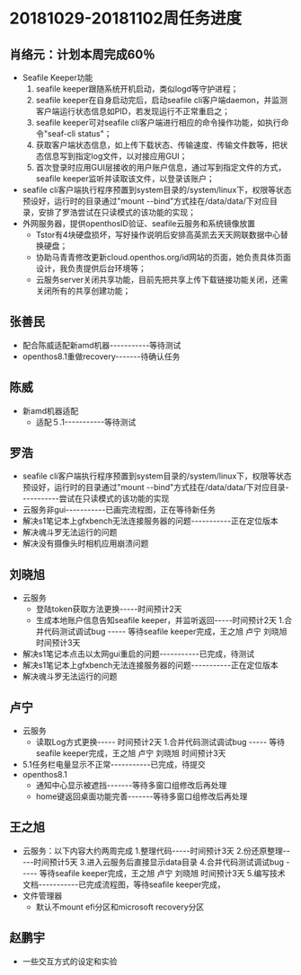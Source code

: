 # 20181029-20181102周任务进度

## 肖络元：计划本周完成60％
- Seafile Keeper功能
   1. seafile keeper跟随系统开机启动，类似logd等守护进程；
   2. seafile keeper在自身启动完后，启动seafile cli客户端daemon，并监测客户端运行状态信息如PID，若发现运行不正常重启之；
   3. seafile keeper可对seafile cli客户端进行相应的命令操作功能，如执行命令"seaf-cli status"；
   4. 获取客户端状态信息，如上传下载状态、传输速度、传输文件数等，把状态信息写到指定log文件，以对接应用GUI；
   5. 首次登录时应用GUI层接收的用户账户信息，通过写到指定文件的方式，seafile keeper监听并读取该文件，以登录该账户；
- seafile cli客户端执行程序预置到system目录的/system/linux下，权限等状态预设好，运行时的目录通过"mount --bind"方式挂在/data/data/下对应目录，安排了罗浩尝试在只读模式的该功能的实现；
- 外网服务器，提供openthosID验证、seafile云服务和系统镜像放置
   - Tstor有4块硬盘损坏，写好操作说明后安排高英凯去天天网联数据中心替换硬盘；
   - 协助马青青修改更新cloud.openthos.org/id网站的页面，她负责具体页面设计，我负责提供后台环境等；
   - 云服务server关闭共享功能，目前先把共享上传下载链接功能关闭，还需关闭所有的共享创建功能；

## 张善民
- 配合陈威适配新amd机器-----------等待测试
- openthos8.1重做recovery-------待确认任务

## 陈威
- 新amd机器适配
   - 适配５.1-----------等待测试

## 罗浩
- seafile cli客户端执行程序预置到system目录的/system/linux下，权限等状态预设好，运行时的目录通过"mount --bind"方式挂在/data/data/下对应目录-----------尝试在只读模式的该功能的实现
- 云服务非gui-----------已画完流程图，正在等待新任务
- 解决s1笔记本上gfxbench无法连接服务器的问题-----------正在定位版本
- 解决魂斗罗无法运行的问题
- 解决没有摄像头时相机应用崩溃问题

## 刘晓旭
- 云服务
   - 登陆token获取方法更换-----时间预计2天
   - 生成本地账户信息告知seafile keeper，并监听返回-----时间预计2天
   1.合并代码测试调试bug ----- 等待seafile keeper完成，王之旭 卢宁 刘晓旭 时间预计3天
- 解决s1笔记本点击以太网gui重启的问题-----------已完成，待测试
- 解决s1笔记本上gfxbench无法连接服务器的问题-----------正在定位版本
- 解决魂斗罗无法运行的问题

## 卢宁
- 云服务
   - 读取Log方式更换----- 时间预计2天
   1.合并代码测试调试bug ----- 等待seafile keeper完成，王之旭 卢宁 刘晓旭 时间预计3天
- 5.1任务栏电量显示不正常-----------已完成，待提交
- openthos8.1
   - 通知中心显示被遮挡-------等待多窗口组修改后再处理
   - home键返回桌面功能完善-------等待多窗口组修改后再处理

## 王之旭
- 云服务：以下内容大约两周完成
   1.整理代码-----时间预计3天
   2.份还原整理-----时间预计5天
   3.进入云服务后直接显示data目录
   4.合并代码测试调试bug ----- 等待seafile keeper完成，王之旭 卢宁 刘晓旭 时间预计3天
   5.编写技术文档-----------已完成流程图，等待seafile keeper完成，
- 文件管理器
   - 默认不mount efi分区和microsoft recovery分区

## 赵鹏宇
- 一些交互方式的设定和实验

